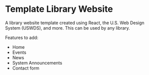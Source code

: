 # Template Library Website

A library website template created using React, the U.S. Web Design System (USWDS), and more. This can be used by any library. 

Features to add: 
* Home
* Events
* News
* System Announcements
* Contact form
